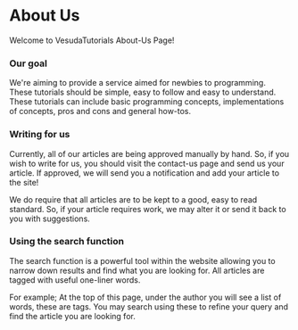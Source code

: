 
# About Us
Welcome to VesudaTutorials About-Us Page!


### Our goal
We're aiming to provide a service aimed for newbies to programming. These tutorials should be
simple, easy to follow and easy to understand. These tutorials can include basic programming
concepts, implementations of concepts, pros and cons and general how-tos.

### Writing for us
Currently, all of our articles are being approved manually by hand. So, if you wish
to write for us, you should visit the contact-us page and send us your article. If
approved, we will send you a notification and add your article to the site!

We do require that all articles are to be kept to a good, easy to read standard. So, if your article requires work, we may alter it or send it back to you with suggestions.

### Using the search function
The search function is a powerful tool within the website allowing you to narrow down
results and find what you are looking for. All articles are tagged with useful one-liner words.

For example; At the top of this page, under the author you will see a list of words, these are tags.
You may search using these to refine your query and find the article you are looking for.